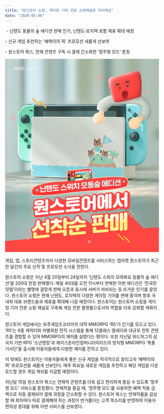 ```yaml
---
title: "원스토어 쇼핑, 게이밍 기어 전문 쇼핑채널로 자리매김"
date: "2020-05-08"
---
```


 - 닌텐도 동물의 숲 에디션 판매 인기, 닌텐도·로지텍 포함 제휴 확대 예정

\- 신규 게임 추천하는 ‘혜택이의 픽’ 프로모션 새롭게 선보여

\- 원스토어 북스, 연재 콘텐츠 구독 시 결제 간소화한 ‘정주행 모드’ 론칭

![](images/KakaoTalk_20200421_155826842.png)

게임, 앱, 스토리콘텐츠까지 다양한 모바일콘텐츠를 서비스하는 앱마켓 원스토어가 최근 한 달간의 주요 신작 및 프로모션 소식을 전한다.

원스토어 쇼핑은 지난 4월 20일부터 24일까지 ‘닌텐도 스위치 모여봐요 동물의 숲 에디션’을 200대 한정 판매했다. 매일 40대를 오전 11시부터 판매한 이번 에디션은 ‘전국민 잇템’이라는 별명에 걸맞게 판매 오픈과 동시에 서버가 마비되는 등 뜨거운 인기를 끌었다. 원스토어 쇼핑은 현재 닌텐도, 로지텍의 다양한 게이밍 기어를 판매 중이며 향후 국내외 대표 브랜드들과 제휴를 확대해 나갈 예정이다. 원스토어는 원스토어 쇼핑을 게이밍 기어 전문 쇼핑 채널로 구축해 게임 전문 플랫폼으로서의 역할을 더욱 강화할 계획이다.

원스토어 게임에서는 유주게임즈코리아의 대작 MMORPG ‘R5’가 인기를 모으고 있다. ‘R5’는 6종 캐릭터와 차별화된 전직 시스템을 통해 12클래스 플레이와 대규모 전투 콘텐츠를 경험할 수 있어 MMORPG의 재미를 살렸다는 평이다. 또한 지난달 위드허그의 삼국지 기반 RPG ‘소년명장’과 체이스온라인컴퍼니리미티드의 방치형 MMORPG ‘폭풍기사단’을 출시해 이용자들에게 다양한 재미를 전하고 있다.

이 밖에도 원스토어는 이용자들에게 좋은 신규 게임을 적극적으로 알리고자 ‘혜택이의 픽’ 프로모션을 새롭게 선보인다. 매주 화요일 새로운 게임을 추천하고 해당 게임을 다운로드할 경우 게임 캐쉬를 지급할 예정이다.

지난달 15일 원스토어 북스는 연재작 콘텐츠를 더욱 쉽고 편리하게 즐길 수 있도록 ‘정주행 모드’ 서비스를 론칭했다. 연재작을 즐길 때, ‘정주행 모드’를 사용하면 혜택 적용 금액으로 자동 결제되어 결제 과정을 간소화할 수 있다. 원스토어 북스는 연재작품을 감상할 때 회차마다 따로 결제해야 하는 과정이 번거롭다는 고객 목소리를 반영하여 이용자 편의성 증대를 위해 이번 서비스를 선보였다.
